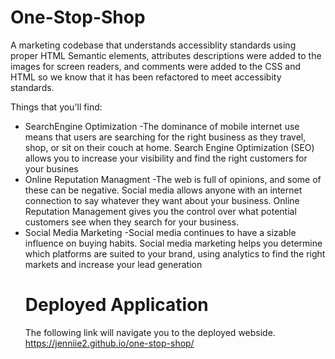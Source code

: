 # One-Stop-Shop
A marketing codebase that understands accessiblity standards using proper HTML Semantic elements, attributes descriptions were added to the images for screen readers, and comments were added to the CSS and HTML so we know that it has been refactored to meet accessibity standards. 

Things that you'll find: 
* SearchEngine Optimization
    -The dominance of mobile internet use means that users are searching for the right business as they travel, shop, or sit on their couch at home. Search Engine Optimization (SEO) allows you to increase your visibility and find the right customers for your busines
* Online Reputation Managment
    -The web is full of opinions, and some of these can be negative. Social media allows anyone with an internet connection to say whatever they want about your business. Online Reputation Management gives you the control over what potential customers see when they search for your business. 
* Social Media Marketing
    -Social media continues to have a sizable influence on buying habits. Social media marketing helps you determine which platforms are suited to your brand, using analytics to find the right markets and increase your lead generation
  # Deployed Application
  The following link will navigate you to the deployed webside.
  https://jenniie2.github.io/one-stop-shop/  